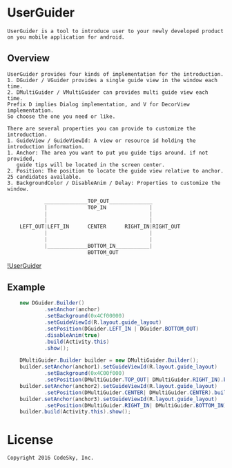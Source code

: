 UserGuider
==========

    UserGuider is a tool to introduce user to your newly developed product on you mobile application for android.


Overview
--------

    UserGuider provides four kinds of implementation for the introduction. 
    1. DGuider / VGuider provides a single guide view in the window each time.
    2. DMultiGuider / VMultiGuider can provides multi guide view each time.
    Prefix D implies Dialog implementation, and V for DecorView implementation.
    So choose the one you need or like.

    There are several properties you can provide to customize the introduction.
    1. GuideView / GuideViewId: A view or resource id holding the introduction information.
    1. Anchor: The area you want to put you guide tips around. if not provided, 
       guide tips will be located in the screen center.
    2. Position: The position to locate the guide view relative to anchor. 25 candidates available.
    3. BackgroundColor / DisableAnim / Delay: Properties to customize the window.

```java
            ______________TOP_OUT______________
            |             TOP_IN              |
            |                                 |
            |                                 |
    LEFT_OUT|LEFT_IN      CENTER      RIGHT_IN|RIGHT_OUT
            |                                 |
            |                                 |
            |_____________BOTTOM_IN___________|
                          BOTTOM_OUT
```

[!UserGuider](https://github.com/dutlxq2014/docrepo/guide_example.png)


Example
-------

```java
    new DGuider.Builder()
            .setAnchor(anchor)
            .setBackground(0x4Cf00000)
            .setGuideViewId(R.layout.guide_layout)
            .setPosition(DGuider.LEFT_IN | DGuider.BOTTOM_OUT)
            .disableAnim(true)
            .build(Activity.this)
            .show();
```

```java
    DMultiGuider.Builder builder = new DMultiGuider.Builder();
    builder.setAnchor(anchor1).setGuideViewId(R.layout.guide_layout)
            .setBackground(0x4C00f000)
            .setPosition(DMultiGuider.TOP_OUT| DMultiGuider.RIGHT_IN).buildItem();
    builder.setAnchor(anchor2).setGuideViewId(R.layout.guide_layout)
            .setPosition(DMultiGuider.CENTER| DMultiGuider.CENTER).buildItem();
    builder.setAnchor(anchor3).setGuideViewId(R.layout.guide_layout)
            .setPosition(DMultiGuider.RIGHT_IN| DMultiGuider.BOTTOM_IN).buildItem();
    builder.build(Activity.this).show();
```

License
=======

    Copyright 2016 CodeSky, Inc.

